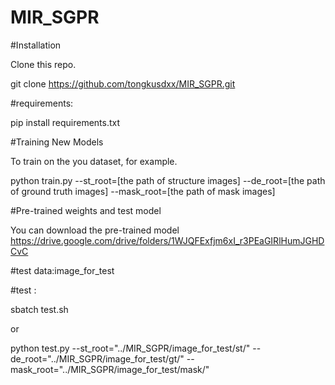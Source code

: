 # MIR_SGPR
#Installation

Clone this repo.

git clone https://github.com/tongkusdxx/MIR_SGPR.git

#requirements:

pip install requirements.txt


#Training New Models

To train on the you dataset, for example.

python train.py --st_root=[the path of structure images] --de_root=[the path of ground truth images] --mask_root=[the path of mask images]

#Pre-trained weights and test model

You can download the pre-trained model 
https://drive.google.com/drive/folders/1WJQFExfjm6xI_r3PEaGIRlHumJGHDCvC


#test data:image_for_test

#test :

sbatch test.sh

or

python test.py --st_root="../MIR_SGPR/image_for_test/st/" --de_root="../MIR_SGPR/image_for_test/gt/" --mask_root="../MIR_SGPR/image_for_test/mask/"

